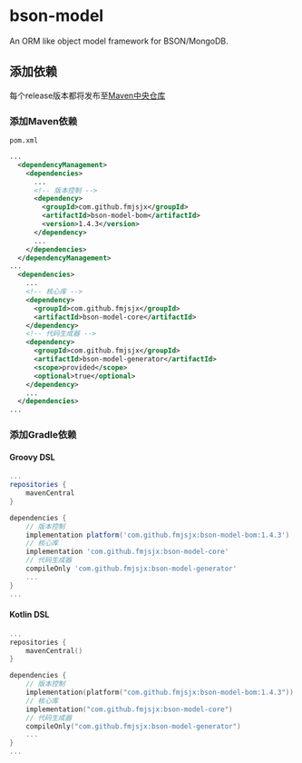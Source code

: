 # bson-model
An ORM like object model framework for BSON/MongoDB.

## 添加依赖
每个release版本都将发布至[Maven中央仓库](https://repo1.maven.org/maven2/)
### 添加Maven依赖
`pom.xml`
```xml
...
  <dependencyManagement>
    <dependencies>
      ...
      <!-- 版本控制 -->
      <dependency>
        <groupId>com.github.fmjsjx</groupId>
        <artifactId>bson-model-bom</artifactId>
        <version>1.4.3</version>
      </dependency>
      ...
    </dependencies>
  </dependencyManagement>
...
  <dependencies>
    ...
    <!-- 核心库 -->
    <dependency>
      <groupId>com.github.fmjsjx</groupId>
      <artifactId>bson-model-core</artifactId>
    </dependency>
    <!-- 代码生成器 -->
    <dependency>
      <groupId>com.github.fmjsjx</groupId>
      <artifactId>bson-model-generator</artifactId>
      <scope>provided</scope>
      <optional>true</optional>
    </dependency>
    ...
  </dependencies>
...
```

### 添加Gradle依赖

#### Groovy DSL
```groovy
...
repositories {
    mavenCentral
}

dependencies {
    // 版本控制
    implementation platform('com.github.fmjsjx:bson-model-bom:1.4.3')
    // 核心库
    implementation 'com.github.fmjsjx:bson-model-core'
    // 代码生成器
    compileOnly 'com.github.fmjsjx:bson-model-generator'
    ...
}
...
```
#### Kotlin DSL
```kotlin
...
repositories {
    mavenCentral()
}

dependencies {
    // 版本控制
    implementation(platform("com.github.fmjsjx:bson-model-bom:1.4.3"))
    // 核心库
    implementation("com.github.fmjsjx:bson-model-core")
    // 代码生成器
    compileOnly("com.github.fmjsjx:bson-model-generator")
    ...
}
...
```

